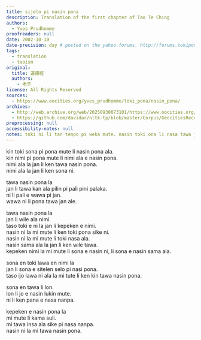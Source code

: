 ```yaml
---
title: sijelo pi nasin pona
description: Translation of the first chapter of Tao Te Ching
authors:
  - Yves Prudhomme
proofreaders: null
date: 2002-10-10
date-precision: day # posted on the yahoo forums. http://forums.tokipona.org/viewtopic.php?t=71
tags:
  - translation
  - taoism
original:
  title: 道德經
  authors:
    - 老子
license: All Rights Reserved
sources:
  - https://www.oocities.org/yves_prudhomme/toki_pona/nasin_pona/
archives:
  - http://web.archive.org/web/20250930073101/https://www.oocities.org/yves_prudhomme/toki_pona/nasin_pona/
  - https://github.com/davidar/nltk-tp/blob/master/Corpus/GeocitiesRecovered/Yves%20Prudhomme/tempo%20suno%20ni%20pi%20Iwa.txt
preprocessing: null
accessibility-notes: null
notes: toki ni li tan tenpo pi weka mute. nasin toki ona li nasa tawa jan toki pi tenpo ni.
---
```

kin toki sona pi pona mute li nasin pona ala.  
kin nimi pi pona mute li nimi ala e nasin pona.  
nimi ala la jan li ken tawa nasin pona.  
nimi ala la jan li ken sona ni.

tawa nasin pona la  
jan li tawa kan ala pilin pi pali pini palaka.  
ni li pali e wawa pi jan.  
wawa ni li pona tawa jan ale.

tawa nasin pona la  
jan li wile ala nimi.  
taso toki e ni la jan li kepeken e nimi.  
nasin ni la mi mute li ken toki pona sike ni.  
nasin ni la mi mute li toki nasa ala.  
nasin sama ala la jan li ken wile tawa.  
kepeken nimi la mi mute li sona e nasin ni, li sona e nasin sama ala.

sona en toki lawa en nimi la  
jan li sona e sitelen selo pi nasi pona.  
taso ijo lawa ni ala la mi tute li ken kin tawa nasin pona.

sona en tawa li lon.  
lon li jo e nasin lukin mute.  
ni li ken pana e nasa nanpa.

kepeken e nasin pona la  
mi mute li kama suli.  
mi tawa insa ala sike pi nasa nanpa.  
nasin ni la mi tawa nasin pona.